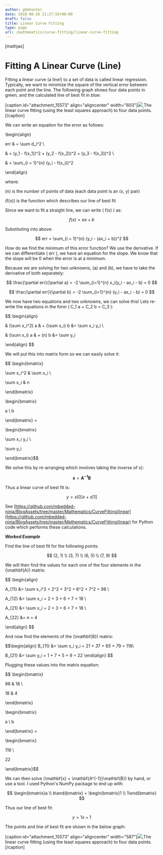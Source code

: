```yaml
---
author: gbmhunter
date: 2018-06-26 21:27:55+00:00
draft: false
title: Linear Curve Fitting
type: page
url: /mathematics/curve-fitting/linear-curve-fitting
---
```


[mathjax]




# Fitting A Linear Curve (Line)




Fitting a linear curve (a line!) to a set of data is called linear regression. Typically, we want to minimize the square of the vertical error between each point and the line. The following graph shows four data points in green, and the calculated line of best fit in blue:



[caption id="attachment_15573" align="aligncenter" width="603"][![](http://blog.mbedded.ninja/wp-content/uploads/2018/07/linear_curve_fitting_graph_of_points_and_line-300x225.png)
](http://blog.mbedded.ninja/wp-content/uploads/2018/07/linear_curve_fitting_graph_of_points_and_line.png) The linear curve fitting (using the least squares approach) to four data points.[/caption]



We can write an equation for the error as follows:




\begin{align}  

err & = \sum d_i^2 \\  

& = (y_1 - f(x_1))^2 + (y_2 - f(x_2))^2 + (y_3 - f(x_3))^2 \\  

& = \sum_{i = 1}^{n} (y_i - f(x_i))^2  

\end{align}




where:  

\(n\) is the number of points of data (each data point is an \(x, y\) pair)  

\(f(x)\) is the function which describes our line of best fit




Since we want to fit a straight line, we can write \( f(x) \) as:




$$ f(x) = ax + b $$




Substituting into above:




$$ err = \sum_{i = 1}^{n} (y_i - (ax_i + b))^2 $$




How do we find the minimum of this error function? We use the derivative. If we can differentiate \( err \), we have an equation for the slope. We know that the slope will be 0 when the error is at a minimum.




Because we are solving for two unknowns, \(a\) and \(b\), we have to take the derivative of both separately:




$$ \frac{\partial err}{\partial a} = -2 \sum_{i=1}^{n} x_i(y_i - ax_i - b) = 0 $$




$$ \frac{\partial err}{\partial b} = -2 \sum_{i=1}^{n} (y_i - ax_i - b) = 0 $$




We now have two equations and two unknowns, we can solve this! Lets re-write the equations in the form \( C_1 a + C_2 b = C_3 \):




$$ \begin{align}  

& (\sum x_i^2) a & + (\sum x_i) b &= \sum x_i y_i \\  

& (\sum x_i) a & + (n) b &= \sum y_i  

\end{align} $$




We will put this into matrix form so we can easily solve it:




$$ \begin{bmatrix}  

\sum x_i^2 & \sum x_i \\  

\sum x_i & n  

\end{bmatrix}   

\begin{bmatrix}  

a \\ b  

\end{bmatrix} =   

\begin{bmatrix}  

\sum x_i y_i \\  

\sum y_i  

\end{bmatrix}$$




We solve this by re-arranging which involves taking the inverse of x):




$$ \mathbf{x} = \mathbf{A^{-1}} \mathbf{B} $$




Thus a linear curve of best fit is:




$$ y = x[0] x + x[1] $$




See [https://github.com/mbedded-ninja/BlogAssets/tree/master/Mathematics/CurveFitting/linear](https://github.com/mbedded-ninja/BlogAssets/tree/master/Mathematics/CurveFitting/linear) for Python code which performs these calculations.




**_Worked Example_**




Find the line of best fit for the following points:




$$ (2, 1) \\ (3, 7) \\ (6, 5) \\ (7, 9) $$




We will then find the values for each one of the four elements in the \(\mathbf{A}\) matrix:




$$ \begin{align}   

A_{11} &= \sum x_i^2 = 2^2 + 3^2 + 6^2 + 7^2 = 98 \\  

A_{12} &= \sum x_i = 2 + 3 + 6 + 7 = 18 \\  

A_{21} &= \sum x_i = 2 + 3 + 6 + 7 = 18 \\  

A_{22} &= n = 4  

\end{align} $$




And now find the elements of the \(\mathbf{B}\) matrix:




$$\begin{align} B_{11} &= \sum x_i y_i = 2*1 + 3*7 + 6*5 + 7*9 = 116\\  

B_{21} &= \sum y_i = 1 + 7 + 5 + 9 = 22 \end{align} $$




Plugging these values into the matrix equation:




$$ \begin{bmatrix}  

98 & 18 \\  

18 & 4  

\end{bmatrix}   

\begin{bmatrix}  

a \\ b  

\end{bmatrix} =   

\begin{bmatrix}  

116 \\  

22  

\end{bmatrix}$$




We can then solve \(\mathbf{x} = \mathbf{A^{-1}}\mathbf{B}\) by hand, or use a tool. I used Python's NumPy package to end up with:




$$ \begin{bmatrix}a \\ b\end{bmatrix} = \begin{bmatrix}1 \\ 1\end{bmatrix} $$




Thus our line of best fit:




$$ y = 1x + 1 $$




The points and line of best fit are shown in the below graph:



[caption id="attachment_15573" align="aligncenter" width="587"][![](http://blog.mbedded.ninja/wp-content/uploads/2018/07/linear_curve_fitting_graph_of_points_and_line-300x225.png)
](http://blog.mbedded.ninja/wp-content/uploads/2018/07/linear_curve_fitting_graph_of_points_and_line.png) The linear curve fitting (using the least squares approach) to four data points.[/caption]
